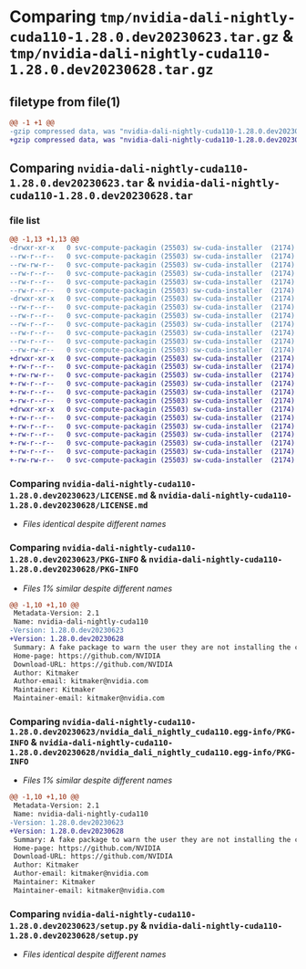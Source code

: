 # Comparing `tmp/nvidia-dali-nightly-cuda110-1.28.0.dev20230623.tar.gz` & `tmp/nvidia-dali-nightly-cuda110-1.28.0.dev20230628.tar.gz`

## filetype from file(1)

```diff
@@ -1 +1 @@
-gzip compressed data, was "nvidia-dali-nightly-cuda110-1.28.0.dev20230623.tar", last modified: Mon Jun 26 23:44:55 2023, max compression
+gzip compressed data, was "nvidia-dali-nightly-cuda110-1.28.0.dev20230628.tar", last modified: Thu Jun 29 12:04:56 2023, max compression
```

## Comparing `nvidia-dali-nightly-cuda110-1.28.0.dev20230623.tar` & `nvidia-dali-nightly-cuda110-1.28.0.dev20230628.tar`

### file list

```diff
@@ -1,13 +1,13 @@
-drwxr-xr-x   0 svc-compute-packagin (25503) sw-cuda-installer  (2174)        0 2023-06-26 23:44:55.814089 nvidia-dali-nightly-cuda110-1.28.0.dev20230623/
--rw-r--r--   0 svc-compute-packagin (25503) sw-cuda-installer  (2174)      459 2023-06-26 23:44:55.000000 nvidia-dali-nightly-cuda110-1.28.0.dev20230623/ERROR.txt
--rw-rw-r--   0 svc-compute-packagin (25503) sw-cuda-installer  (2174)    11336 2023-06-14 04:38:44.000000 nvidia-dali-nightly-cuda110-1.28.0.dev20230623/LICENSE.md
--rw-r--r--   0 svc-compute-packagin (25503) sw-cuda-installer  (2174)       27 2023-06-26 23:44:55.000000 nvidia-dali-nightly-cuda110-1.28.0.dev20230623/PACKAGE_NAME
--rw-r--r--   0 svc-compute-packagin (25503) sw-cuda-installer  (2174)     1668 2023-06-26 23:44:55.814089 nvidia-dali-nightly-cuda110-1.28.0.dev20230623/PKG-INFO
--rw-r--r--   0 svc-compute-packagin (25503) sw-cuda-installer  (2174)      286 2023-06-26 23:44:55.000000 nvidia-dali-nightly-cuda110-1.28.0.dev20230623/README.rst
-drwxr-xr-x   0 svc-compute-packagin (25503) sw-cuda-installer  (2174)        0 2023-06-26 23:44:55.814089 nvidia-dali-nightly-cuda110-1.28.0.dev20230623/nvidia_dali_nightly_cuda110.egg-info/
--rw-r--r--   0 svc-compute-packagin (25503) sw-cuda-installer  (2174)     1668 2023-06-26 23:44:55.000000 nvidia-dali-nightly-cuda110-1.28.0.dev20230623/nvidia_dali_nightly_cuda110.egg-info/PKG-INFO
--rw-r--r--   0 svc-compute-packagin (25503) sw-cuda-installer  (2174)      257 2023-06-26 23:44:55.000000 nvidia-dali-nightly-cuda110-1.28.0.dev20230623/nvidia_dali_nightly_cuda110.egg-info/SOURCES.txt
--rw-r--r--   0 svc-compute-packagin (25503) sw-cuda-installer  (2174)        1 2023-06-26 23:44:55.000000 nvidia-dali-nightly-cuda110-1.28.0.dev20230623/nvidia_dali_nightly_cuda110.egg-info/dependency_links.txt
--rw-r--r--   0 svc-compute-packagin (25503) sw-cuda-installer  (2174)       22 2023-06-26 23:44:55.000000 nvidia-dali-nightly-cuda110-1.28.0.dev20230623/nvidia_dali_nightly_cuda110.egg-info/top_level.txt
--rw-r--r--   0 svc-compute-packagin (25503) sw-cuda-installer  (2174)       38 2023-06-26 23:44:55.814089 nvidia-dali-nightly-cuda110-1.28.0.dev20230623/setup.cfg
--rw-rw-r--   0 svc-compute-packagin (25503) sw-cuda-installer  (2174)     4560 2023-06-14 04:38:44.000000 nvidia-dali-nightly-cuda110-1.28.0.dev20230623/setup.py
+drwxr-xr-x   0 svc-compute-packagin (25503) sw-cuda-installer  (2174)        0 2023-06-29 12:04:56.221641 nvidia-dali-nightly-cuda110-1.28.0.dev20230628/
+-rw-r--r--   0 svc-compute-packagin (25503) sw-cuda-installer  (2174)      459 2023-06-29 12:04:56.000000 nvidia-dali-nightly-cuda110-1.28.0.dev20230628/ERROR.txt
+-rw-rw-r--   0 svc-compute-packagin (25503) sw-cuda-installer  (2174)    11336 2023-06-14 04:38:44.000000 nvidia-dali-nightly-cuda110-1.28.0.dev20230628/LICENSE.md
+-rw-r--r--   0 svc-compute-packagin (25503) sw-cuda-installer  (2174)       27 2023-06-29 12:04:56.000000 nvidia-dali-nightly-cuda110-1.28.0.dev20230628/PACKAGE_NAME
+-rw-r--r--   0 svc-compute-packagin (25503) sw-cuda-installer  (2174)     1668 2023-06-29 12:04:56.221641 nvidia-dali-nightly-cuda110-1.28.0.dev20230628/PKG-INFO
+-rw-r--r--   0 svc-compute-packagin (25503) sw-cuda-installer  (2174)      286 2023-06-29 12:04:56.000000 nvidia-dali-nightly-cuda110-1.28.0.dev20230628/README.rst
+drwxr-xr-x   0 svc-compute-packagin (25503) sw-cuda-installer  (2174)        0 2023-06-29 12:04:56.221641 nvidia-dali-nightly-cuda110-1.28.0.dev20230628/nvidia_dali_nightly_cuda110.egg-info/
+-rw-r--r--   0 svc-compute-packagin (25503) sw-cuda-installer  (2174)     1668 2023-06-29 12:04:56.000000 nvidia-dali-nightly-cuda110-1.28.0.dev20230628/nvidia_dali_nightly_cuda110.egg-info/PKG-INFO
+-rw-r--r--   0 svc-compute-packagin (25503) sw-cuda-installer  (2174)      257 2023-06-29 12:04:56.000000 nvidia-dali-nightly-cuda110-1.28.0.dev20230628/nvidia_dali_nightly_cuda110.egg-info/SOURCES.txt
+-rw-r--r--   0 svc-compute-packagin (25503) sw-cuda-installer  (2174)        1 2023-06-29 12:04:56.000000 nvidia-dali-nightly-cuda110-1.28.0.dev20230628/nvidia_dali_nightly_cuda110.egg-info/dependency_links.txt
+-rw-r--r--   0 svc-compute-packagin (25503) sw-cuda-installer  (2174)       22 2023-06-29 12:04:56.000000 nvidia-dali-nightly-cuda110-1.28.0.dev20230628/nvidia_dali_nightly_cuda110.egg-info/top_level.txt
+-rw-r--r--   0 svc-compute-packagin (25503) sw-cuda-installer  (2174)       38 2023-06-29 12:04:56.221641 nvidia-dali-nightly-cuda110-1.28.0.dev20230628/setup.cfg
+-rw-rw-r--   0 svc-compute-packagin (25503) sw-cuda-installer  (2174)     4560 2023-06-14 04:38:44.000000 nvidia-dali-nightly-cuda110-1.28.0.dev20230628/setup.py
```

### Comparing `nvidia-dali-nightly-cuda110-1.28.0.dev20230623/LICENSE.md` & `nvidia-dali-nightly-cuda110-1.28.0.dev20230628/LICENSE.md`

 * *Files identical despite different names*

### Comparing `nvidia-dali-nightly-cuda110-1.28.0.dev20230623/PKG-INFO` & `nvidia-dali-nightly-cuda110-1.28.0.dev20230628/PKG-INFO`

 * *Files 1% similar despite different names*

```diff
@@ -1,10 +1,10 @@
 Metadata-Version: 2.1
 Name: nvidia-dali-nightly-cuda110
-Version: 1.28.0.dev20230623
+Version: 1.28.0.dev20230628
 Summary: A fake package to warn the user they are not installing the correct package.
 Home-page: https://github.com/NVIDIA
 Download-URL: https://github.com/NVIDIA
 Author: Kitmaker
 Author-email: kitmaker@nvidia.com
 Maintainer: Kitmaker
 Maintainer-email: kitmaker@nvidia.com
```

### Comparing `nvidia-dali-nightly-cuda110-1.28.0.dev20230623/nvidia_dali_nightly_cuda110.egg-info/PKG-INFO` & `nvidia-dali-nightly-cuda110-1.28.0.dev20230628/nvidia_dali_nightly_cuda110.egg-info/PKG-INFO`

 * *Files 1% similar despite different names*

```diff
@@ -1,10 +1,10 @@
 Metadata-Version: 2.1
 Name: nvidia-dali-nightly-cuda110
-Version: 1.28.0.dev20230623
+Version: 1.28.0.dev20230628
 Summary: A fake package to warn the user they are not installing the correct package.
 Home-page: https://github.com/NVIDIA
 Download-URL: https://github.com/NVIDIA
 Author: Kitmaker
 Author-email: kitmaker@nvidia.com
 Maintainer: Kitmaker
 Maintainer-email: kitmaker@nvidia.com
```

### Comparing `nvidia-dali-nightly-cuda110-1.28.0.dev20230623/setup.py` & `nvidia-dali-nightly-cuda110-1.28.0.dev20230628/setup.py`

 * *Files identical despite different names*

